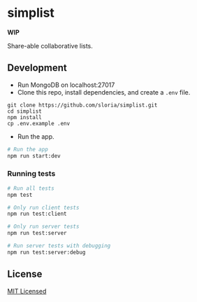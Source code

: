 # simplist

**WIP**

Share-able collaborative lists.


## Development

* Run MongoDB on localhost:27017
* Clone this repo, install dependencies, and create a `.env` file.

```
git clone https://github.com/sloria/simplist.git
cd simplist
npm install
cp .env.example .env
```

* Run the app.

```bash
# Run the app
npm run start:dev
```

### Running tests

```bash
# Run all tests
npm test

# Only run client tests
npm run test:client

# Only run server tests
npm run test:server

# Run server tests with debugging
npm run test:server:debug
```

## License

[MIT Licensed](https://sloria.mit-license.org/)
